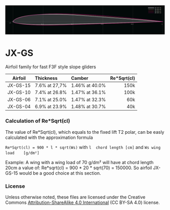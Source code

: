 
<!-- PROJECT LOGO -->
<br />
<p align="center">
  <a href="https://github.com/jxjo/Airfoils/JX-GS">
    <img src="images/JX-GS_family.png" alt="Logo"  >
  </a>
</p>

# JX-GS
Airfoil family for fast F3F style slope gliders

| Airfoil      | Thickness      | Camber         | Re*Sqrt(cl) |
| :---:        |     :---       |   :---         |  ---:       |
| JX-GS-15     | 7.6% at 27,7%  | 1.46% at 40.0% |  150k       |
| JX-GS-10     | 7.4% at 26.8%  | 1.47% at 36.1% |  100k       |
| JX-GS-06     | 7.1% at 25.0%  | 1.47% at 32.3% |   60k       |
| JX-GS-04     | 6.9% at 23.9%  | 1.48% at 30.7% |   40k       |

### Calculation of Re*Sqrt(cl)
The value of Re*Sqrt(cl), which equals to the fixed lift T2 polar, can be easly calculated with the approximation formula

`Re*Sqrt(cl) = 900 * l * sqrt(Ws)` with `l  chord length [cm]` and `Ws wing load    [g/dm²]`

Example: 
A wing with a wing load of 70 g/dm² will have at chord length 20cm a value of:
Re*sqrt(cl) = 900 * 20 * sqrt(70) = 150000.
So airfoil JX-GS-15 would be a good choice at this section.  

### License
Unless otherwise noted, these files are licensed under the Creative Commons [Attribution-ShareAlike 4.0 International](https://creativecommons.org/licenses/by-sa/4.0/) (CC BY-SA 4.0) license.



